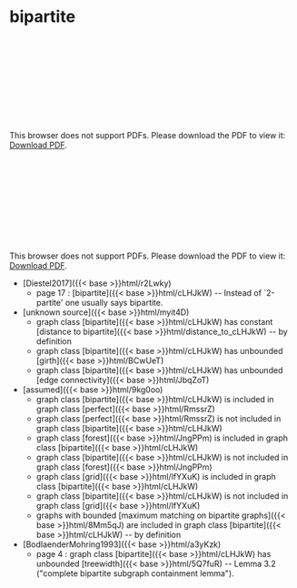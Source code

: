 # bipartite




<object data="../local_cLHJkW.pdf" type="application/pdf" width="100%" height="480px"><embed src="../local_cLHJkW.pdf"><p>This browser does not support PDFs. Please download the PDF to view it: <a href="../local_cLHJkW.pdf">Download PDF</a>.</p></embed></object>


<object data="../inclusions_cLHJkW.pdf" type="application/pdf" width="100%" height="480px"><embed src="../inclusions_cLHJkW.pdf"><p>This browser does not support PDFs. Please download the PDF to view it: <a href="../inclusions_cLHJkW.pdf">Download PDF</a>.</p></embed></object>

*  [Diestel2017]({{< base >}}html/r2Lwky)
    * page 17 : [bipartite]({{< base >}}html/cLHJkW) -- Instead of `2-partite' one usually says bipartite.
*  [unknown source]({{< base >}}html/myit4D)
    * graph class [bipartite]({{< base >}}html/cLHJkW) has constant [distance to bipartite]({{< base >}}html/distance_to_cLHJkW) -- by definition
    * graph class [bipartite]({{< base >}}html/cLHJkW) has unbounded [girth]({{< base >}}html/BCwUeT)
    * graph class [bipartite]({{< base >}}html/cLHJkW) has unbounded [edge connectivity]({{< base >}}html/JbqZoT)
*  [assumed]({{< base >}}html/9kg0oo)
    * graph class [bipartite]({{< base >}}html/cLHJkW) is included in graph class [perfect]({{< base >}}html/RmssrZ)
    * graph class [perfect]({{< base >}}html/RmssrZ) is not included in graph class [bipartite]({{< base >}}html/cLHJkW)
    * graph class [forest]({{< base >}}html/JngPPm) is included in graph class [bipartite]({{< base >}}html/cLHJkW)
    * graph class [bipartite]({{< base >}}html/cLHJkW) is not included in graph class [forest]({{< base >}}html/JngPPm)
    * graph class [grid]({{< base >}}html/lfYXuK) is included in graph class [bipartite]({{< base >}}html/cLHJkW)
    * graph class [bipartite]({{< base >}}html/cLHJkW) is not included in graph class [grid]({{< base >}}html/lfYXuK)
    * graphs with bounded [maximum matching on bipartite graphs]({{< base >}}html/8Mm5qJ) are included in graph class [bipartite]({{< base >}}html/cLHJkW) -- by definition
*  [BodlaenderMohring1993]({{< base >}}html/a3yKzk)
    * page 4 : graph class [bipartite]({{< base >}}html/cLHJkW) has unbounded [treewidth]({{< base >}}html/5Q7fuR) -- Lemma 3.2 ("complete bipartite subgraph containment lemma").